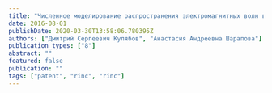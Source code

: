 ```yaml
---
title: "Численное моделирование распространения электромагнитных волн в сферической линзе Люнеберга"
date: 2016-08-01
publishDate: 2020-03-30T13:58:06.780395Z
authors: ["Дмитрий Сергеевич Кулябов", "Анастасия Андреевна Шарапова"]
publication_types: ["8"]
abstract: ""
featured: false
publication: ""
tags: ["patent", "rinc", "rinc"]
---
```


